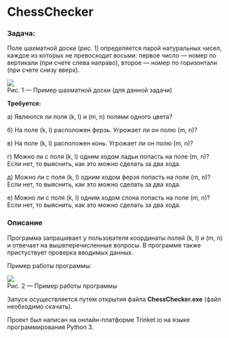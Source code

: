 # ChessChecker
### Задача:

Поле шахматной доски (рис. 1) определяется парой натуральных чисел, каждое из которых не превосходит восьми: первое число — номер по вертикали (при счете слева направо), второе — номер по горизонтали (при счете снизу вверх).

![](https://i.imgur.com/SXYZGo9.png)  
Рис. 1 — Пример шахматной доски (для данной задачи)

**Требуется:**

а) Являются ли поля (k, l) и (m, n) полями одного цвета?

б) На поле (k, l) расположен ферзь. Угрожает ли он полю (m, n)?

в) На поле (k, l) расположен конь. Угрожает ли он полю (m, n)?

г) Можно ли с поля (k, l) одним ходом ладьи попасть на поле (m, n)? Если нет, то выяснить, как это можно сделать за два хода.

д) Можно ли с поля (k, l) одним ходом ферзя попасть на поле (m, n)? Если нет, то выяснить, как это можно сделать за два хода.

е) Можно ли с поля (k, l) одним ходом слона попасть на поле (m, n)? Если нет, то выяснить, как это можно сделать за два хода.


### Описание
Программа запрашивает у пользователя координаты полей (k, l) и (m, n) и отвечает на вышеперечисленные вопросы. В программе также пристуствует проверка вводимых данных.

Пример работы программы:

![](https://i.imgur.com/F3YsrP4.png)  
Рис. 2 — Пример работы программы

Запуск осуществляется путем открытия файла **ChessChecker.exe** (файл необходимо скачать).

Проект был написан на онлайн-платформе Trinket.io на языке программирования Python 3.
